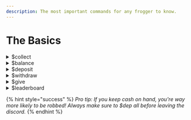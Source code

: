 ```yaml
---
description: The most important commands for any frogger to know.
---
```


# The Basics

<details>

<summary>$collect</summary>

Collect income from the roles you've gained! Best utilized in the #Town-Square, #The-Gardens, #Stash-House.

#### **Command Variations**&#x20;

* **$collect \[role]** - collects income from a specific role&#x20;
* **$collect all** - collects income from all roles

</details>

<details>

<summary>$balance</summary>

Checks how much money you have in cash and in your bank account.&#x20;

#### **Command Variations**&#x20;

* **$bal** - shorthand command
* **$bal \[user]** - checks the balance of a specific user

</details>

<details>

<summary>$deposit</summary>

This will deposit your cash into your bank account, safe from pickpockets.

#### **Command Variations**

* **$dep all -** deposit all your cash
* **$dep \[amount]** - deposit a specific amount&#x20;

</details>

<details>

<summary>$withdraw</summary>

This will withdraw cash from your bank account.&#x20;

#### **Command Variations**

* **$with** - shorthand
* **$with all** - withdraw all from bank to cash
* **$with \[amount]** - withdraw a specific amount to cash

</details>

<details>

<summary>$give</summary>

The command to give another user a select amount of your cash on hand.&#x20;

#### **Command Variations**

* **$give @\[username]** - sends a ping to the user so they know they received funds
* **$give \[username]** - does not send a ping, but does send the funds
* **$give \[username] all** - gives the chosen user all of your cash, not the banked money
* **$give \[username] \[amount]** - gives the chosen user a specific amount

</details>

<details>

<summary>$leaderboard</summary>

This will show the overall leaders in the economy in Frogdollars.

#### **Command Variations**

* **$lb** - shorthand
* **$lb cash** - shows the cash on hand leaderboard

</details>

{% hint style="success" %}
_Pro tip: If you keep cash on hand, you're way more likely to be robbed! Always make sure to $dep all before leaving the discord._&#x20;
{% endhint %}
